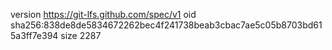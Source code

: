 version https://git-lfs.github.com/spec/v1
oid sha256:838de8de5834672262bec4f241738beab3cbac7ae5c05b8703bd615a3ff7e394
size 2287
